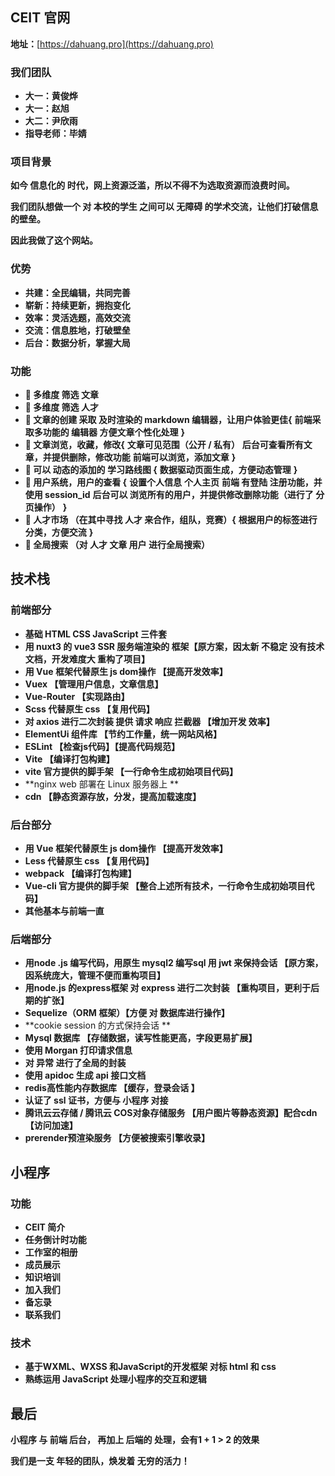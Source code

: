 ## CEIT 官网

**地址：**[https://dahuang.pro](https://dahuang.pro)

### 我们团队

* **大一：黄俊烨**
* **大一：赵旭**
* **大二：尹欣雨**
* **指导老师：毕婧**

### 项目背景

**如今 信息化的 时代，网上资源泛滥，所以不得不为选取资源而浪费时间。**

**我们团队想做一个 对 本校的学生 之间可以 无障碍 的学术交流，让他们打破信息的壁垒。**

**因此我做了这个网站。**

### 优势

* **共建：全民编辑，共同完善**
* **崭新：持续更新，拥抱变化**
* **效率：灵活选题，高效交流**
* **交流：信息胜地，打破壁垒**
* **后台：数据分析，掌握大局**

### 功能

* **🌟 多维度 筛选 文章**
* **🌟 多维度 筛选 人才**
* **🌟 文章的创建 采取 及时渲染的 markdown 编辑器，让用户体验更佳{**
  **前端采取多功能的 编辑器 方便文章个性化处理**
  **}**
* **🌟 文章浏览，收藏，修改{**
  **文章可见范围（公开 / 私有）**
  **后台可查看所有文章，并提供删除，修改功能**
  **前端可以浏览，添加文章**
  **}**
* **🌟 可以 动态的添加的 学习路线图 {**
  **数据驱动页面生成，方便动态管理**
  **}**
* **🌟 用户系统，用户的查看 {**
  **设置个人信息**
  **个人主页**
  **前端 有登陆 注册功能，并使用 session\_id**
  **后台可以 浏览所有的用户，并提供修改删除功能（进行了 分页操作）**
  **}**
* **🌟 人才市场 （在其中寻找 人才 来合作，组队，竞赛）{**
  **根据用户的标签进行分类，方便交流**
  **}**
* **🌟 全局搜索 （对 人才 文章 用户 进行全局搜索）**

## 技术栈

### 前端部分

* **基础    HTML CSS JavaScript 三件套**
* **用 nuxt3 的 vue3 SSR 服务端渲染的 框架【原方案，因太新 不稳定 没有技术文档，开发难度大 重构了项目】**
* **用 Vue 框架代替原生 js dom操作 【提高开发效率】**
* **Vuex           【管理用户信息，文章信息】**
* **Vue-Router 【实现路由】**
* **Scss 代替原生 css          【复用代码】**
* **对 axios 进行二次封装 提供 请求 响应 拦截器 【增加开发 效率】**
* **ElementUi 组件库      【节约工作量，统一网站风格】**
* **ESLint     【检查js代码】【提高代码规范】**
* **Vite   【编译打包构建】**
* **vite 官方提供的脚手架      【一行命令生成初始项目代码】**
* **nginx web 部署在 Linux 服务器上        **
* **cdn     【静态资源存放，分发，提高加载速度】**

### 后台部分

* **用 Vue 框架代替原生 js dom操作 【提高开发效率】**
* **Less 代替原生 css          【复用代码】**
* **webpack   【编译打包构建】**
* **Vue-cli 官方提供的脚手架      【整合上述所有技术，一行命令生成初始项目代码】**
* **其他基本与前端一直**

### 后端部分

* **用node .js 编写代码，用原生 mysql2 编写sql   用 jwt 来保持会话    【原方案，因系统庞大，管理不便而重构项目】**
* **用node.js 的express框架  对 express 进行二次封装        【重构项目，更利于后期的扩张】**
* **Sequelize（ORM 框架）【方便 对 数据库进行操作】**
* **cookie session 的方式保持会话 **
* **Mysql 数据库 【存储数据，读写性能更高，字段更易扩展】**
* **使用 Morgan 打印请求信息**
* **对 异常 进行了全局的封装**
* **使用 apidoc 生成 api 接口文档**
* **redis高性能内存数据库 【缓存，登录会话 】**
* **认证了 ssl 证书，方便与 小程序 对接**
* **腾讯云云存储 / 腾讯云 COS对象存储服务   【用户图片等静态资源】配合cdn【访问加速】**
* **prerender预渲染服务  【方便被搜索引擎收录】**

## 小程序

### 功能

* **CEIT 简介**
* **任务倒计时功能**
* **工作室的相册**
* **成员展示**
* **知识培训**
* **加入我们**
* **备忘录**
* **联系我们**

### 技术

* **基于WXML、WXSS 和JavaScript的开发框架 对标 html 和 css**
* **熟练运用 JavaScript 处理小程序的交互和逻辑**

## 最后

**小程序 与 前端 后台， 再加上 后端的 处理，会有1 + 1 > 2 的效果**

**我们是一支 年轻的团队，焕发着 无穷的活力！**
